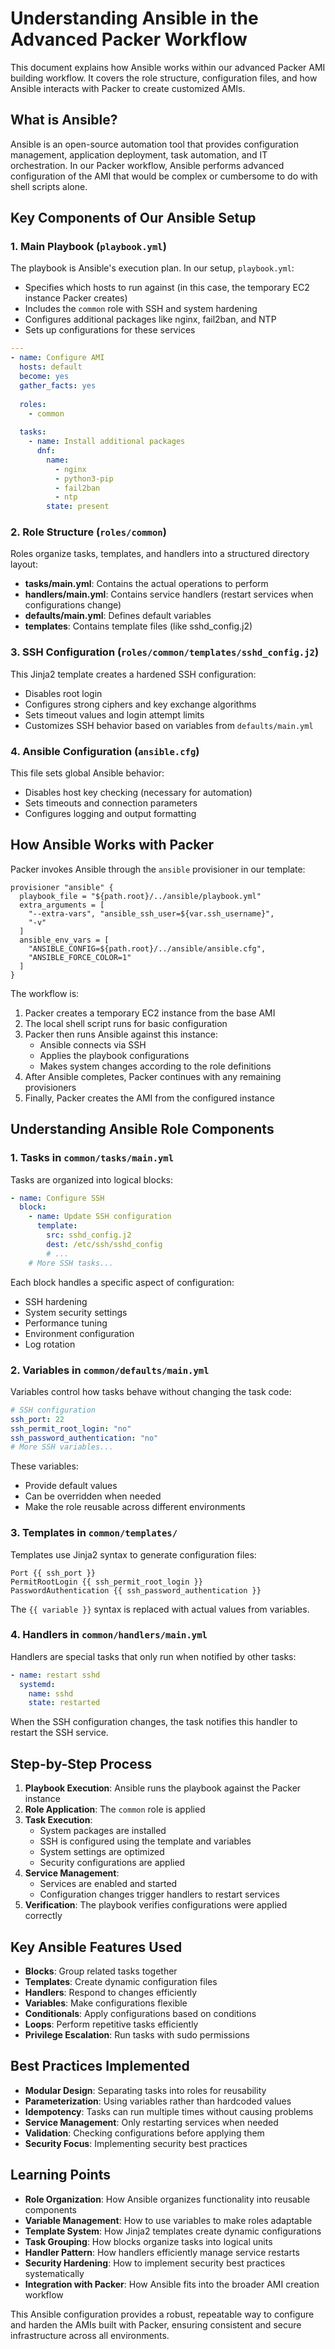 # Understanding Ansible in the Advanced Packer Workflow

This document explains how Ansible works within our advanced Packer AMI building workflow. It covers the role structure, configuration files, and how Ansible interacts with Packer to create customized AMIs.

## What is Ansible?

Ansible is an open-source automation tool that provides configuration management, application deployment, task automation, and IT orchestration. In our Packer workflow, Ansible performs advanced configuration of the AMI that would be complex or cumbersome to do with shell scripts alone.

## Key Components of Our Ansible Setup

### 1. Main Playbook (`playbook.yml`)

The playbook is Ansible's execution plan. In our setup, `playbook.yml`:

* Specifies which hosts to run against (in this case, the temporary EC2 instance Packer creates)
* Includes the `common` role with SSH and system hardening
* Configures additional packages like nginx, fail2ban, and NTP
* Sets up configurations for these services

```yaml
---
- name: Configure AMI
  hosts: default
  become: yes
  gather_facts: yes
  
  roles:
    - common
  
  tasks:
    - name: Install additional packages
      dnf:
        name:
          - nginx
          - python3-pip
          - fail2ban
          - ntp
        state: present
```

### 2. Role Structure (`roles/common`)

Roles organize tasks, templates, and handlers into a structured directory layout:

* **tasks/main.yml**: Contains the actual operations to perform
* **handlers/main.yml**: Contains service handlers (restart services when configurations change)
* **defaults/main.yml**: Defines default variables
* **templates**: Contains template files (like sshd_config.j2)

### 3. SSH Configuration (`roles/common/templates/sshd_config.j2`)

This Jinja2 template creates a hardened SSH configuration:

* Disables root login
* Configures strong ciphers and key exchange algorithms
* Sets timeout values and login attempt limits
* Customizes SSH behavior based on variables from `defaults/main.yml`

### 4. Ansible Configuration (`ansible.cfg`)

This file sets global Ansible behavior:

* Disables host key checking (necessary for automation)
* Sets timeouts and connection parameters
* Configures logging and output formatting

## How Ansible Works with Packer

Packer invokes Ansible through the `ansible` provisioner in our template:

```hcl
provisioner "ansible" {
  playbook_file = "${path.root}/../ansible/playbook.yml"
  extra_arguments = [
    "--extra-vars", "ansible_ssh_user=${var.ssh_username}",
    "-v"
  ]
  ansible_env_vars = [
    "ANSIBLE_CONFIG=${path.root}/../ansible/ansible.cfg",
    "ANSIBLE_FORCE_COLOR=1"
  ]
}
```

The workflow is:

1. Packer creates a temporary EC2 instance from the base AMI
2. The local shell script runs for basic configuration
3. Packer then runs Ansible against this instance:
   * Ansible connects via SSH
   * Applies the playbook configurations
   * Makes system changes according to the role definitions
4. After Ansible completes, Packer continues with any remaining provisioners
5. Finally, Packer creates the AMI from the configured instance

## Understanding Ansible Role Components

### 1. Tasks in `common/tasks/main.yml`

Tasks are organized into logical blocks:

```yaml
- name: Configure SSH
  block:
    - name: Update SSH configuration
      template:
        src: sshd_config.j2
        dest: /etc/ssh/sshd_config
        # ...
    # More SSH tasks...
```

Each block handles a specific aspect of configuration:
* SSH hardening
* System security settings
* Performance tuning
* Environment configuration
* Log rotation

### 2. Variables in `common/defaults/main.yml`

Variables control how tasks behave without changing the task code:

```yaml
# SSH configuration
ssh_port: 22
ssh_permit_root_login: "no"
ssh_password_authentication: "no"
# More SSH variables...
```

These variables:
* Provide default values
* Can be overridden when needed
* Make the role reusable across different environments

### 3. Templates in `common/templates/`

Templates use Jinja2 syntax to generate configuration files:

```
Port {{ ssh_port }}
PermitRootLogin {{ ssh_permit_root_login }}
PasswordAuthentication {{ ssh_password_authentication }}
```

The `{{ variable }}` syntax is replaced with actual values from variables.

### 4. Handlers in `common/handlers/main.yml`

Handlers are special tasks that only run when notified by other tasks:

```yaml
- name: restart sshd
  systemd:
    name: sshd
    state: restarted
```

When the SSH configuration changes, the task notifies this handler to restart the SSH service.

## Step-by-Step Process

1. **Playbook Execution**: Ansible runs the playbook against the Packer instance
2. **Role Application**: The `common` role is applied
3. **Task Execution**: 
   * System packages are installed
   * SSH is configured using the template and variables
   * System settings are optimized
   * Security configurations are applied
4. **Service Management**: 
   * Services are enabled and started
   * Configuration changes trigger handlers to restart services
5. **Verification**: The playbook verifies configurations were applied correctly

## Key Ansible Features Used

* **Blocks**: Group related tasks together
* **Templates**: Create dynamic configuration files
* **Handlers**: Respond to changes efficiently
* **Variables**: Make configurations flexible
* **Conditionals**: Apply configurations based on conditions
* **Loops**: Perform repetitive tasks efficiently
* **Privilege Escalation**: Run tasks with sudo permissions

## Best Practices Implemented

* **Modular Design**: Separating tasks into roles for reusability
* **Parameterization**: Using variables rather than hardcoded values
* **Idempotency**: Tasks can run multiple times without causing problems
* **Service Management**: Only restarting services when needed
* **Validation**: Checking configurations before applying them
* **Security Focus**: Implementing security best practices


## Learning Points

* **Role Organization**: How Ansible organizes functionality into reusable components
* **Variable Management**: How to use variables to make roles adaptable
* **Template System**: How Jinja2 templates create dynamic configurations
* **Task Grouping**: How blocks organize tasks into logical units
* **Handler Pattern**: How handlers efficiently manage service restarts
* **Security Hardening**: How to implement security best practices systematically
* **Integration with Packer**: How Ansible fits into the broader AMI creation workflow

This Ansible configuration provides a robust, repeatable way to configure and harden the AMIs built with Packer, ensuring consistent and secure infrastructure across all environments.